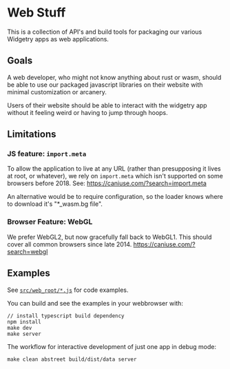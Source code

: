 # Web Stuff

This is a collection of API's and build tools for packaging our various Widgetry
apps as web applications.

## Goals

A web developer, who might not know anything about rust or wasm, should be able
to use our packaged javascript libraries on their website with minimal
customization or arcanery.

Users of their website should be able to interact with the widgetry app without
it feeling weird or having to jump through hoops.

## Limitations

### JS feature: `import.meta`

To allow the application to live at any URL (rather than presupposing it lives
at root, or whatever), we rely on `import.meta` which isn't supported on some
browsers before 2018. See: https://caniuse.com/?search=import.meta

An alternative would be to require configuration, so the loader knows where to
download it's "\*\_wasm.bg file".

### Browser Feature: WebGL

We prefer WebGL2, but now gracefully fall back to WebGL1. This should cover all
common browsers since late 2014. https://caniuse.com/?search=webgl

## Examples

See [`src/web_root/*.js`](examples/) for code examples.

You can build and see the examples in your webbrowser with:

```
// install typescript build dependency
npm install
make dev
make server
```

The workflow for interactive development of just one app in debug mode:

```
make clean abstreet build/dist/data server
```
